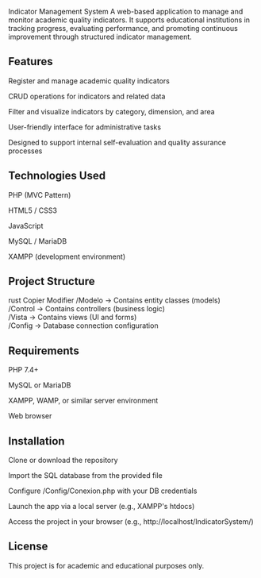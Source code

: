 Indicator Management System
A web-based application to manage and monitor academic quality indicators. It supports educational institutions in tracking progress, evaluating performance, and promoting continuous improvement through structured indicator management.

## Features
Register and manage academic quality indicators

CRUD operations for indicators and related data

Filter and visualize indicators by category, dimension, and area

User-friendly interface for administrative tasks

Designed to support internal self-evaluation and quality assurance processes

## Technologies Used
PHP (MVC Pattern)

HTML5 / CSS3

JavaScript

MySQL / MariaDB

XAMPP (development environment)

## Project Structure
rust
Copier
Modifier
/Modelo         -> Contains entity classes (models)  
/Control        -> Contains controllers (business logic)  
/Vista          -> Contains views (UI and forms)  
/Config         -> Database connection configuration  

## Requirements
PHP 7.4+

MySQL or MariaDB

XAMPP, WAMP, or similar server environment

Web browser

## Installation
Clone or download the repository

Import the SQL database from the provided file

Configure /Config/Conexion.php with your DB credentials

Launch the app via a local server (e.g., XAMPP's htdocs)

Access the project in your browser (e.g., http://localhost/IndicatorSystem/)

## License
This project is for academic and educational purposes only.
